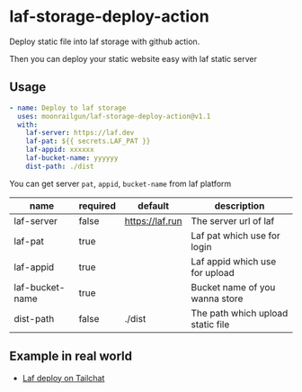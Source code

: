 # laf-storage-deploy-action

Deploy static file into laf storage with github action.

Then you can deploy your static website easy with laf static server

## Usage

```yml
- name: Deploy to laf storage
  uses: moonrailgun/laf-storage-deploy-action@v1.1
  with:
    laf-server: https://laf.dev
    laf-pat: ${{ secrets.LAF_PAT }}
    laf-appid: xxxxxx
    laf-bucket-name: yyyyyy
    dist-path: ./dist
```

You can get server `pat`, `appid`, `bucket-name` from laf platform

| name | required | default | description |
| ----- | ----- | ----- | ---- |
| laf-server | false | https://laf.run | The server url of laf |
| laf-pat | true |  | Laf pat which use for login |
| laf-appid | true |  | Laf appid which use for upload |
| laf-bucket-name | true |  | Bucket name of you wanna store |
| dist-path | false | ./dist | The path which upload static file |

## Example in real world

- [Laf deploy on Tailchat](https://github.com/msgbyte/tailchat/blob/master/.github/workflows/deploy-laf.yml)
